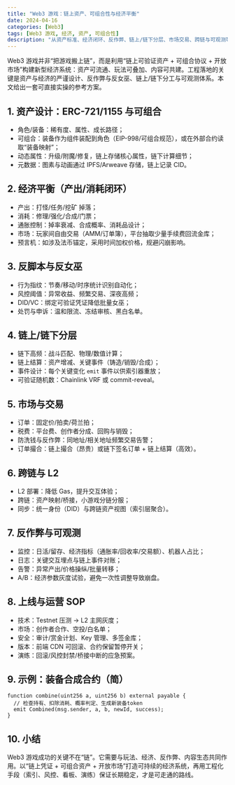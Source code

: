 ```yaml
---
title: "Web3 游戏：链上资产、可组合性与经济平衡"
date: 2024-04-16
categories: [Web3]
tags: [Web3 游戏, 经济, 资产, 可组合性]
description: "从资产标准、经济闭环、反作弊、链上/链下分层、市场交易、跨链与可观测等维度，给出可落地的 Web3 游戏工程方案。"
---
```


Web3 游戏并非“把游戏搬上链”，而是利用“链上可验证资产 + 可组合协议 + 开放市场”构建新型经济系统：资产可流通、玩法可叠加、内容可共建。工程落地的关键是资产与经济的严谨设计、反作弊与反女巫、链上/链下分工与可观测体系。本文给出一套可直接实操的参考方案。

## 1. 资产设计：ERC-721/1155 与可组合
- 角色/装备：稀有度、属性、成长路径；
- 可组合：装备作为组件装配到角色（EIP-998/可组合规范），或在外部合约读取“装备映射”；
- 动态属性：升级/附魔/修复，链上存储核心属性，链下计算细节；
- 元数据：图素与动画通过 IPFS/Arweave 存储，链上记录 CID。

## 2. 经济平衡（产出/消耗闭环）
- 产出：打怪/任务/挖矿 掉落；
- 消耗：修理/强化/合成/门票；
- 通胀控制：掉率衰减、合成概率、消耗品设计；
- 市场：玩家间自由交易（AMM/订单簿），平台抽取少量手续费回流金库；
- 预言机：如涉及法币锚定，采用时间加权价格，规避闪崩影响。

## 3. 反脚本与反女巫
- 行为指纹：节奏/移动/时序统计识别自动化；
- 风控阈值：异常收益、频繁交易、深夜高频；
- DID/VC：绑定可验证凭证降低批量女巫；
- 处罚与申诉：温和限流、冻结审核、黑白名单。

## 4. 链上/链下分层
- 链下高频：战斗匹配、物理/数值计算；
- 链上结算：资产增减、关键事件（铸造/销毁/合成）；
- 事件设计：每个关键变化 `emit` 事件以供索引器重放；
- 可验证随机数：Chainlink VRF 或 commit-reveal。

## 5. 市场与交易
- 订单：固定价/拍卖/荷兰拍；
- 税费：平台费、创作者分成、回购与销毁；
- 防洗钱与反作弊：同地址/相关地址频繁交易告警；
- 订单撮合：链上撮合（昂贵）或链下签名订单 + 链上结算（高效）。

## 6. 跨链与 L2
- L2 部署：降低 Gas，提升交互体验；
- 跨链：资产映射/桥接，小游戏分链分服；
- 同步：统一身份（DID）与跨链资产视图（索引层聚合）。

## 7. 反作弊与可观测
- 监控：日活/留存、经济指标（通胀率/回收率/交易额）、机器人占比；
- 日志：关键交互埋点与链上事件对账；
- 告警：异常产出/价格操纵/批量转移；
- A/B：经济参数灰度试验，避免一次性调整导致崩盘。

## 8. 上线与运营 SOP
- 技术：Testnet 压测 → L2 主网灰度；
- 市场：创作者合作、空投/白名单；
- 安全：审计/赏金计划、Key 管理、多签金库；
- 版本：前端 CDN 可回滚、合约保留暂停开关；
- 演练：回滚/风控封禁/桥接中断的应急预案。

## 9. 示例：装备合成合约（简）
```solidity
function combine(uint256 a, uint256 b) external payable {
  // 检查持有、扣除消耗、概率判定、生成新装备token
  emit Combined(msg.sender, a, b, newId, success);
}
```

## 10. 小结
Web3 游戏成功的关键不在“链”。它需要与玩法、经济、反作弊、内容生态共同作用。以“链上凭证 + 可组合资产 + 开放市场”打造可持续的经济系统，再用工程化手段（索引、风控、看板、演练）保证长期稳定，才是可走通的路线。

